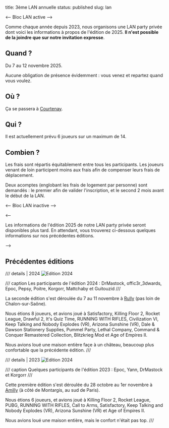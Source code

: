 title: 3ème LAN annuelle
status: published
slug: lan

<-- Bloc LAN active -->

Comme chaque année depuis 2023, nous organisons une LAN party privée dont voici les informations à propos de l'édition
de 2025. **Il n'est possible de la joindre que sur notre invitation expresse**.

## Quand ?

Du 7 au 12 novembre 2025.

Aucune obligation de présence évidemment : vous venez et repartez quand vous voulez.

## Où ?

Ça se passera à [Courtenay](https://maps.app.goo.gl/1pBpnWsVrg65qyNn9).

## Qui ?

Il est actuellement prévu 6 joueurs sur un maximum de 14.

## Combien ?

Les frais sont répartis équitablement entre tous les participants. Les joueurs venant de loin participent moins aux
frais afin de compenser leurs frais de déplacement.

Deux acomptes (englobant les frais de logement par personne) sont demandés : le premier afin de valider l'inscription,
et le second 2 mois avant le début de la LAN.

<-- Bloc LAN inactive -->

<--

Les informations de l'édition 2025 de notre LAN party privée seront disponibles plus tard. En attendant, vous trouverez
ci-dessous quelques informations sur nos précédentes éditions.

-->

## Précédentes éditions

/// details | 2024
![Edition 2024]({static}/images/lans/2024.png)

/// caption
Les participants de l'édition 2024 : DrMastock, offic3r_3dwards, Epoc, Pepsy, Poitre, Korgorr, Mattchaby et Guitouzid
///

La seconde édition s'est déroulée du 7 au 11 novembre à [Rully](https://maps.app.goo.gl/5Azz9MJbAin44MUt6) (pas loin de
Chalon-sur-Saône).

Nous étions 8 joueurs, et avions joué à Satisfactory, Killing Floor 2, Rocket League, Drawful 2, It's Quiz Time, RUNNING
WITH RIFLES, Civilization VI, Keep Talking and Nobody Explodes (VR), Arizona Sunshine (VR), Dale & Dawson Stationery
Supplies, Pummel Party, Lethal Company, Command & Conquer Remastered Collection, Blitzkrieg Mod et Age of Empires II.

Nous avions loué une maison entière façe à un château, beaucoup plus confortable que la précédente édition.
///

/// details | 2023
![Edition 2024]({static}/images/lans/2023.png)

/// caption
Quelques participants de l'édition 2023 : Epoc, Yann, DrMastock et Korgorr
///

Cette première édition s'est déroulée du 28 octobre au 1er novembre à [Amilly](https://maps.app.goo.gl/Wh5GSmUhxcFXVrqo6)
(à côté de Montargis, au sud de Paris).

Nous étions 6 joueurs, et avions joué à Killing Floor 2, Rocket League, PUBG, RUNNING WITH RIFLES, Call to Arms,
Satisfactory, Keep Talking and Nobody Explodes (VR), Arizona Sunshine (VR) et Age of Empires II.

Nous avions loué une maison entière, mais le confort n'était pas top.
///